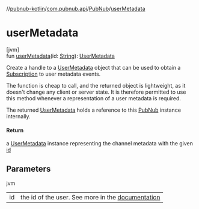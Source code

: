 //[pubnub-kotlin](../../../index.md)/[com.pubnub.api](../index.md)/[PubNub](index.md)/[userMetadata](user-metadata.md)

# userMetadata

[jvm]\
fun [userMetadata](user-metadata.md)(id: [String](https://kotlinlang.org/api/latest/jvm/stdlib/kotlin/-string/index.html)): [UserMetadata](../../com.pubnub.api.v2.entities/-user-metadata/index.md)

Create a handle to a [UserMetadata](../../com.pubnub.api.v2.entities/-user-metadata/index.md) object that can be used to obtain a [Subscription](../../com.pubnub.api.v2.subscriptions/-subscription/index.md) to user metadata events.

The function is cheap to call, and the returned object is lightweight, as it doesn't change any client or server state. It is therefore permitted to use this method whenever a representation of a user metadata is required.

The returned [UserMetadata](../../com.pubnub.api.v2.entities/-user-metadata/index.md) holds a reference to this [PubNub](index.md) instance internally.

#### Return

a [UserMetadata](../../com.pubnub.api.v2.entities/-user-metadata/index.md) instance representing the channel metadata with the given [id](user-metadata.md)

## Parameters

jvm

| | |
|---|---|
| id | the id of the user. See more in the [documentation](https://www.pubnub.com/docs/general/metadata/users-metadata) |
